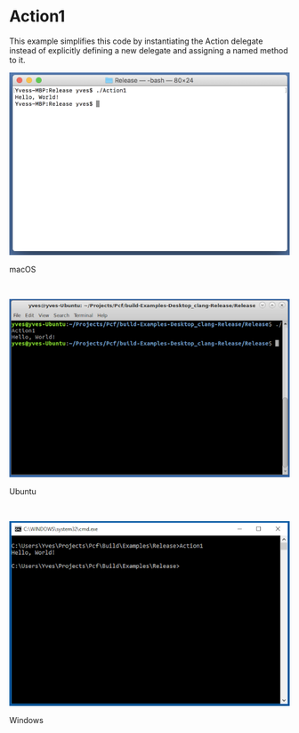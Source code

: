 # Action1
This example simplifies this code by instantiating the Action<T> delegate instead of explicitly defining a new delegate and assigning a named method to it.
<BR>

![GitHub Logo](../../../Documentations/Images/Examples/Core/Action1M.png)
<p align="left">macOS</p>
<BR>

![GitHub Logo](../../../Documentations/Images/Examples/Core/Action1U.png)
<p align="left">Ubuntu</p>
<BR>

![GitHub Logo](../../../Documentations/Images/Examples/Core/Action1W.png)
<p align="left">Windows</p>
<BR>
